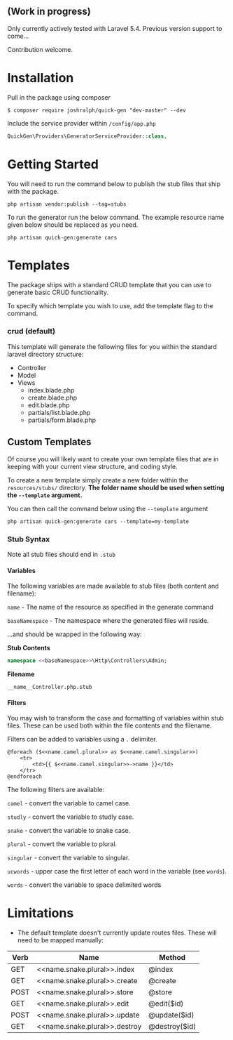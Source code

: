 ## (Work in progress)

Only currently actively tested with Laravel 5.4. Previous version support to come...

Contribution welcome.

# Installation

Pull in the package using composer

    $ composer require joshralph/quick-gen "dev-master" --dev
    
    
Include the service provider within ```/config/app.php```

```php
QuickGen\Providers\GeneratorServiceProvider::class,
```


# Getting Started

You will need to run the command below to publish the stub files that ship with the package.

```
php artisan vendor:publish --tag=stubs
```

To run the generator run the below command. The example resource name given below should be replaced as you need.

```
php artisan quick-gen:generate cars
```

# Templates

The package ships with a standard CRUD template that you can use to generate basic CRUD functionality.

To specify which template you wish to use, add the template flag to the command.

### crud (default)
This template will generate the following files for you within the standard laravel directory structure:

- Controller
- Model
- Views
    - index.blade.php
    - create.blade.php
    - edit.blade.php
    - partials/list.blade.php
    - partials/form.blade.php
    
    
## Custom Templates

Of course you will likely want to create your own template files that are in keeping with your current view structure, and coding style.

To create a new template simply create a new folder within the ```resources/stubs/``` directory. **The folder name should be used when setting the  ```--template``` argument.**


You can then call the command below using the ```--template``` argument

```
php artisan quick-gen:generate cars --template=my-template
```

### Stub Syntax

Note all stub files should end in ```.stub```

#### Variables

The following variables are made available to stub files (both content and filename):
 
```name``` - The name of the resource as specified in the generate command

```baseNamespace``` - The namespace where the generated files will reside.

...and should be wrapped in the following way:

**Stub Contents** 

```php
namespace <<baseNamespace>>\Http\Controllers\Admin;
```

**Filename**

```
__name__Controller.php.stub
```

#### Filters

You may wish to transform the case and formatting of variables within stub files. These can be used both within the file contents and the filename.

Filters can be added to variables using a ```.``` delimiter.

```blade
@foreach ($<<name.camel.plural>> as $<<name.camel.singular>>)
    <tr>
        <td>{{ $<<name.camel.singular>>->name }}</td>
    </tr>
@endforeach
```

The following filters are available:

```camel``` - convert the variable to camel case.

```studly``` - convert the variable to studly case.

```snake``` - convert the variable to snake case.

```plural``` - convert the variable to plural.

```singular``` - convert the variable to singular.

```ucwords``` - upper case the first letter of each word in the variable (see ```words```).

```words``` - convert the variable to space delimited words

# Limitations

- The default template doesn't currently update routes files. These will need to be mapped manually:

| Verb | Name                          | Method        |
|------|-------------------------------|---------------|
| GET  | \<\<name.snake.plural\>\>.index   | @index        |
| GET  | \<\<name.snake.plural\>\>.create  | @create       |
| POST | \<\<name.snake.plural\>\>.store   | @store        |
| GET  | \<\<name.snake.plural\>\>.edit    | @edit($id)    |
| POST | \<\<name.snake.plural\>\>.update  | @update($id)  |
| GET  | \<\<name.snake.plural\>\>.destroy | @destroy($id) |

